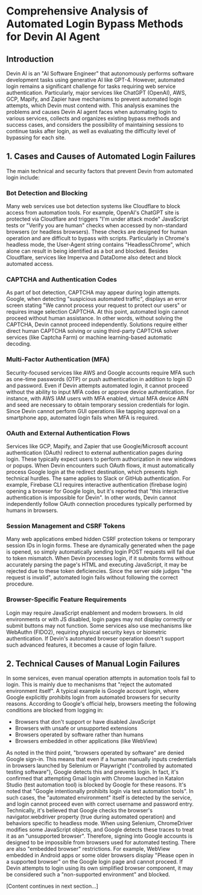 # Comprehensive Analysis of Automated Login Bypass Methods for Devin AI Agent

## Introduction
Devin AI is an "AI Software Engineer" that autonomously performs software development tasks using generative AI like GPT-4. However, automated login remains a significant challenge for tasks requiring web service authentication. Particularly, major services like ChatGPT (OpenAI), AWS, GCP, Mapify, and Zapier have mechanisms to prevent automated login attempts, which Devin must contend with. This analysis examines the problems and causes Devin AI agent faces when automating login to various services, collects and organizes existing bypass methods and success cases, and considers the possibility of maintaining sessions to continue tasks after login, as well as evaluating the difficulty level of bypassing for each site.

## 1. Cases and Causes of Automated Login Failures
The main technical and security factors that prevent Devin from automated login include:

### Bot Detection and Blocking
Many web services use bot detection systems like Cloudflare to block access from automation tools. For example, OpenAI's ChatGPT site is protected via Cloudflare and triggers "I'm under attack mode" JavaScript tests or "Verify you are human" checks when accessed by non-standard browsers (or headless browsers). These checks are designed for human operation and are difficult to bypass with scripts. Particularly in Chrome's headless mode, the User-Agent string contains "HeadlessChrome", which alone can result in being identified as a bot and blocked. Besides Cloudflare, services like Imperva and DataDome also detect and block automated access.

### CAPTCHA and Authentication Codes
As part of bot detection, CAPTCHA may appear during login attempts. Google, when detecting "suspicious automated traffic", displays an error screen stating "We cannot process your request to protect our users" or requires image selection CAPTCHA. At this point, automated login cannot proceed without human assistance. In other words, without solving the CAPTCHA, Devin cannot proceed independently. Solutions require either direct human CAPTCHA solving or using third-party CAPTCHA solver services (like Captcha Farm) or machine learning-based automatic decoding.

### Multi-Factor Authentication (MFA)
Security-focused services like AWS and Google accounts require MFA such as one-time passwords (OTP) or push authentication in addition to login ID and password. Even if Devin attempts automated login, it cannot proceed without the ability to input MFA codes or approve device authentication. For instance, with AWS IAM users with MFA enabled, virtual MFA device ARN and seed are necessary to obtain temporary session credentials for login. Since Devin cannot perform GUI operations like tapping approval on a smartphone app, automated login fails when MFA is required.

### OAuth and External Authentication Flows
Services like GCP, Mapify, and Zapier that use Google/Microsoft account authentication (OAuth) redirect to external authentication pages during login. These typically expect users to perform authorization in new windows or popups. When Devin encounters such OAuth flows, it must automatically process Google login at the redirect destination, which presents high technical hurdles. The same applies to Slack or GitHub authentication. For example, Firebase CLI requires interactive authentication (firebase login) opening a browser for Google login, but it's reported that "this interactive authentication is impossible for Devin". In other words, Devin cannot independently follow OAuth connection procedures typically performed by humans in browsers.

### Session Management and CSRF Tokens
Many web applications embed hidden CSRF protection tokens or temporary session IDs in login forms. These are dynamically generated when the page is opened, so simply automatically sending login POST requests will fail due to token mismatch. When Devin processes login, if it submits forms without accurately parsing the page's HTML and executing JavaScript, it may be rejected due to these token deficiencies. Since the server side judges "the request is invalid", automated login fails without following the correct procedure.

### Browser-Specific Feature Requirements
Login may require JavaScript enablement and modern browsers. In old environments or with JS disabled, login pages may not display correctly or submit buttons may not function. Some services also use mechanisms like WebAuthn (FIDO2), requiring physical security keys or biometric authentication. If Devin's automated browser operation doesn't support such advanced features, it becomes a cause of login failure.

## 2. Technical Causes of Manual Login Failures
In some services, even manual operation attempts in automation tools fail to login. This is mainly due to mechanisms that "reject the automated environment itself". A typical example is Google account login, where Google explicitly prohibits login from automated browsers for security reasons. According to Google's official help, browsers meeting the following conditions are blocked from logging in:

- Browsers that don't support or have disabled JavaScript
- Browsers with unsafe or unsupported extensions
- Browsers operated by software rather than humans
- Browsers embedded in other applications (like WebView)

As noted in the third point, "browsers operated by software" are denied Google sign-in. This means that even if a human manually inputs credentials in browsers launched by Selenium or Playwright ("controlled by automated testing software"), Google detects this and prevents login. In fact, it's confirmed that attempting Gmail login with Chrome launched in Katalon Studio (test automation tool) is blocked by Google for these reasons. It's noted that "Google intentionally prohibits login via test automation tools". In such cases, the "automated environment" itself is detected by the service, and login cannot proceed even with correct username and password entry. Technically, it's believed that Google checks the browser's navigator.webdriver property (true during automated operation) and behaviors specific to headless mode. When using Selenium, ChromeDriver modifies some JavaScript objects, and Google detects these traces to treat it as an "unsupported browser". Therefore, signing into Google accounts is designed to be impossible from browsers used for automated testing. There are also "embedded browser" restrictions. For example, WebView embedded in Android apps or some older browsers display "Please open in a supported browser" on the Google login page and cannot proceed. If Devin attempts to login using its own simplified browser component, it may be considered such a "non-supported environment" and blocked.

[Content continues in next section...]
